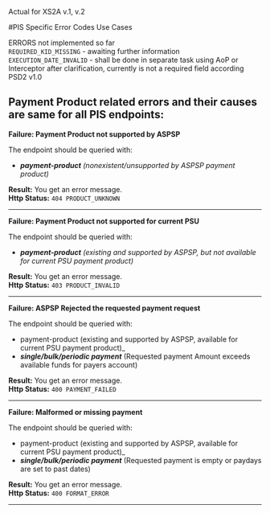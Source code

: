 Actual for XS2A v.1, v.2

#PIS Specific Error Codes Use Cases

  ERRORS not implemented so far  
 `REQUIRED_KID_MISSING`  - awaiting further information  
 `EXECUTION_DATE_INVALID` - shall be done in separate task using AoP or Interceptor after clarification, currently is not a required field according PSD2 v1.0
 
 Payment Product related errors and their causes are same for all PIS endpoints:
  -------------
 **Failure: Payment Product not supported by ASPSP**
   
   The endpoint should be queried with:
   * _**payment-product** (nonexistent/unsupported by ASPSP payment product)_
  
   **Result:** You get an error message.   
   **Http Status:** `404 PRODUCT_UNKNOWN`
      
  -------------
  **Failure: Payment Product not supported for current PSU**
   
   The endpoint should be queried with:
   * _**payment-product** (existing and supported by ASPSP, but not available for current PSU payment product)_
   
   **Result:** You get an error message.   
   **Http Status:** `403 PRODUCT_INVALID`
     
  -------------
  **Failure: ASPSP Rejected the requested payment request**
   
   The endpoint should be queried with:
   * payment-product (existing and supported by ASPSP, available for current PSU payment product)_
   * _**single/bulk/periodic payment**_ (Requested payment Amount exceeds available funds for payers account)
   
   **Result:** You get an error message.   
   **Http Status:** `400 PAYMENT_FAILED`
   
  -------------
  **Failure: Malformed or missing payment**  
     
   The endpoint should be queried with:
   * payment-product (existing and supported by ASPSP, available for current PSU payment product)_
   * _**single/bulk/periodic payment**_ (Requested payment is empty or paydays are set to past dates)
     
   **Result:** You get an error message.   
   **Http Status:** `400 FORMAT_ERROR`
 
 -----------------------
